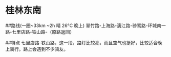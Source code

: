 # 桂林东南

##路线(一圈~33km ~2h 晴 26°C 晚上)
翠竹路-上海路-漓江路-骖鸾路-环城南一路-七里店路-铁山路-（原路返回）

##特点
七里店路-铁山路，这一段，路灯比较亮，而且空气也挺好，比较适合晚上骑行。路上会遇到不少骑友。
